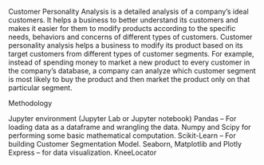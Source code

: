 Customer Personality Analysis is a detailed analysis of a company’s ideal customers. It helps a business to better understand its customers and makes it easier for them to modify products according to the specific needs, behaviors and concerns of different types of customers.
Customer personality analysis helps a business to modify its product based on its target customers from different types of customer segments. For example, instead of spending money to market a new product to every customer in the company’s database, a company can analyze which customer segment is most likely to buy the product and then market the product only on that particular segment.

Methodology

Jupyter environment (Jupyter Lab or Jupyter notebook)
Pandas – For loading data as a dataframe and wrangling the data.
Numpy and Scipy for performing some basic mathematical computation.
Scikit-Learn – For building Customer Segmentation Model.
Seaborn, Matplotlib and Plotly Express – for data visualization.
KneeLocator

